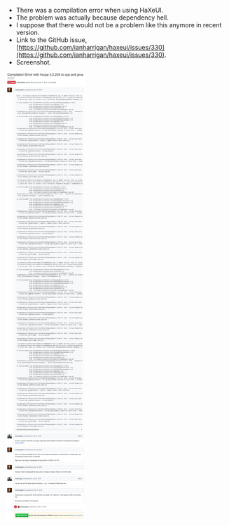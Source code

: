 * There was a compilation error when using HaXeUI.
* The problem was actually because dependency hell.
* I suppose that there would not be a problem like this anymore in recent version.
* Link to the GitHub issue, [https://github.com/ianharrigan/haxeui/issues/330](https://github.com/ianharrigan/haxeui/issues/330).
* Screenshot.

![./20170319-2221-cet-1.png](./20170319-2221-cet-1.png)